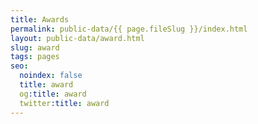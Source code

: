 ```yaml
---
title: Awards
permalink: public-data/{{ page.fileSlug }}/index.html
layout: public-data/award.html
slug: award
tags: pages
seo:
  noindex: false
  title: award
  og:title: award
  twitter:title: award
---
```



